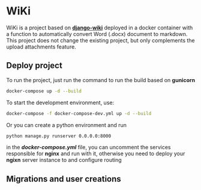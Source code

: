 # WiKi

WiKi is a project based on **[django-wiki](https://github.com/django-wiki/django-wiki)** deployed in a docker container with a function to automatically convert Word (.docx) document to markdown. This project does not change the existing project, but only complements the upload attachments feature.

## Deploy project

To run the project, just run the command to run the build based on **gunicorn**

```bash
docker-compose up -d --build
```

To start the development environment, use:

```bash
docker-compose -f docker-compose-dev.yml up -d --build
```

Or you can create a python environment and run

```bash
python manage.py runserver 0.0.0.0:8000
```

in the ***docker-compose.yml*** file, you can uncomment the services responsible for **nginx** and run with it, otherwise you need to deploy your **ngixn** server instance to and configure routing

## Migrations and user creations



